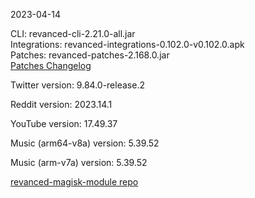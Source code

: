 2023-04-14
  
CLI: revanced-cli-2.21.0-all.jar  
Integrations: revanced-integrations-0.102.0-v0.102.0.apk  
Patches: revanced-patches-2.168.0.jar  
[Patches Changelog](https://github.com/revanced/revanced-patches/releases/tag/v2.168.0)  

Twitter version: 9.84.0-release.2  

Reddit version: 2023.14.1  

YouTube version: 17.49.37  

Music (arm64-v8a) version: 5.39.52  

Music (arm-v7a) version: 5.39.52  

[revanced-magisk-module repo](https://github.com/j-hc/revanced-magisk-module)
